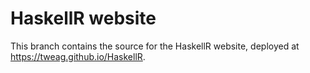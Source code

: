HaskellR website
================

This branch contains the source for the HaskellR website, deployed at
https://tweag.github.io/HaskellR.
